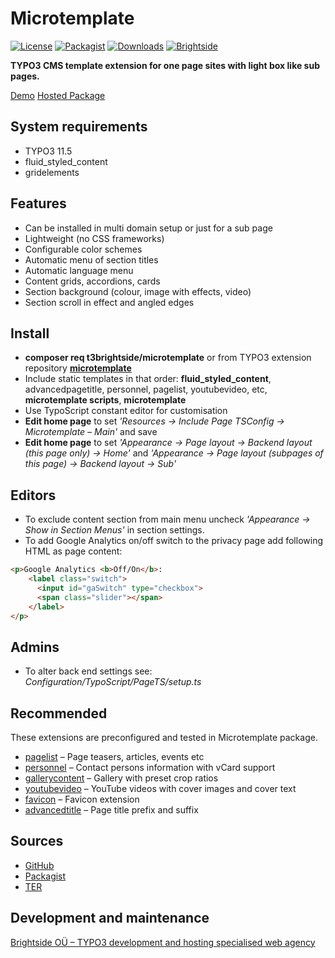 # Microtemplate
[![License](https://poser.pugx.org/t3brightside/microtemplate/license)](LICENSE.txt)
[![Packagist](https://img.shields.io/packagist/v/t3brightside/microtemplate.svg?style=flat)](https://packagist.org/packages/t3brightside/microtemplate)
[![Downloads](https://poser.pugx.org/t3brightside/microtemplate/downloads)](https://packagist.org/packages/t3brightside/microtemplate)
[![Brightside](https://img.shields.io/badge/by-t3brightside.com-orange.svg?style=flat)](https://t3brightside.com)

**TYPO3 CMS template extension for one page sites with light box like sub pages.**

<a href="#" class="button">[Demo](https://microtemplate.t3brightside.com)</a>
<a href="#" class="button">[Hosted Package](https://t3brightside.com/typo3-hosting)</a>

## System requirements

- TYPO3 11.5
- fluid_styled_content
- gridelements

## Features
- Can be installed in multi domain setup or just for a sub page
- Lightweight (no CSS frameworks)
- Configurable color schemes
- Automatic menu of section titles
- Automatic language menu
- Content grids, accordions, cards
- Section background (colour, image with effects, video)
- Section scroll in effect and angled edges

## Install
- **composer req t3brightside/microtemplate** or from TYPO3 extension repository **[microtemplate](https://extensions.typo3.org/extension/microtemplate/)**
- Include static templates in that order: **fluid_styled_content**, advancedpagetitle, personnel, pagelist, youtubevideo, etc, **microtemplate scripts**, **microtemplate**
- Use TypoScript constant editor for customisation
- **Edit home page** to set _'Resources -> Include Page TSConfig -> Microtemplate – Main'_ and save
- **Edit home page** to set _'Appearance -> Page layout -> Backend layout  (this page only) -> Home'_ and _'Appearance -> Page layout (subpages of this page) -> Backend layout -> Sub'_

## Editors
- To exclude content section from main menu uncheck _'Appearance -> Show in Section Menus'_ in section settings.
- To add Google Analytics on/off switch to the privacy page add following HTML as page content:
```html
<p>Google Analytics <b>Off/On</b>:
    <label class="switch">
      <input id="gaSwitch" type="checkbox">
      <span class="slider"></span>
    </label>
</p>
```

## Admins
- To alter back end settings see: _Configuration/TypoScript/PageTS/setup.ts_

## Recommended
These extensions are preconfigured and tested in Microtemplate package.
- [pagelist](https://github.com/t3brightside/pagelist) – Page teasers, articles, events etc
- [personnel](https://github.com/t3brightside/personnel) – Contact persons information with vCard support
- [gallerycontent](https://github.com/t3brightside/gallerycontent) – Gallery with preset crop ratios
- [youtubevideo](https://github.com/t3brightside/youtubevideo) – YouTube videos with cover images and cover text
- [favicon](https://github.com/t3brightside/favicon) – Favicon extension
- [advancedtitle](https://github.com/t3brightside/advancedtitle) – Page title prefix and suffix

## Sources
- [GitHub](https://github.com/t3brightside/microtemplate)
- [Packagist](https://packagist.org/packages/t3brightside/microtemplate)
- [TER](https://extensions.typo3.org/extension/microtemplate/)

## Development and maintenance
[Brightside OÜ – TYPO3 development and hosting specialised web agency](https://t3brightside.com/)

